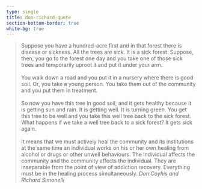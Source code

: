 ```yaml
---
type: single
title: don-richard-quote
section-bottom-border: true
white-bg: true
---
```


> Suppose you have a hundred-acre first and in that forest there is disease or sickness. All the trees are sick. It is a sick forest. Suppose, then, you go to the forest one day and you take one of those sick trees and temporarily uproot it and put it under your arm.<br/><br/>
You walk down a road and you put it in a nursery where there is good soil. Or, you take a young person. You take them out of the community and you put them in treatment.<br/><br/>
So now you have this tree in good soil, and it gets healthy because it is getting sun and rain. It is getting well. It is turning green. You get this tree to be well and you take this well tree back to the sick forest. What happens if we take a well tree back to a sick forest? It gets sick again.<br/><br/>
It means that we must actively heal the community and its institutions at the same time an individual works on his or her own healing from alcohol or drugs or other unwell behaviours. The individual affects the community and the community affects the individual. They are inseparable from the point of view of addiction recovery. Everything must be in the healing process simultaneously.
> <cite>Don Coyhis and Richard Simonelli</cite>
